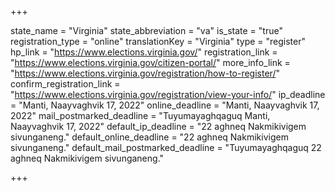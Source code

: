 +++

state_name = "Virginia"
state_abbreviation = "va"
is_state = "true"
registration_type = "online"
translationKey = "Virginia"
type = "register"
hp_link = "https://www.elections.virginia.gov/"
registration_link = "https://www.elections.virginia.gov/citizen-portal/"
more_info_link = "https://www.elections.virginia.gov/registration/how-to-register/"
confirm_registration_link = "https://www.elections.virginia.gov/registration/view-your-info/"
ip_deadline = "Manti, Naayvaghvik 17, 2022"
online_deadline = "Manti, Naayvaghvik 17, 2022"
mail_postmarked_deadline = "Tuyumayaghqaguq Manti, Naayvaghvik 17, 2022"
default_ip_deadline = "22 aghneq Nakmikivigem sivunganeng."
default_online_deadline = "22 aghneq Nakmikivigem sivunganeng."
default_mail_postmarked_deadline = "Tuyumayaghqaguq 22 aghneq Nakmikivigem sivunganeng."

+++